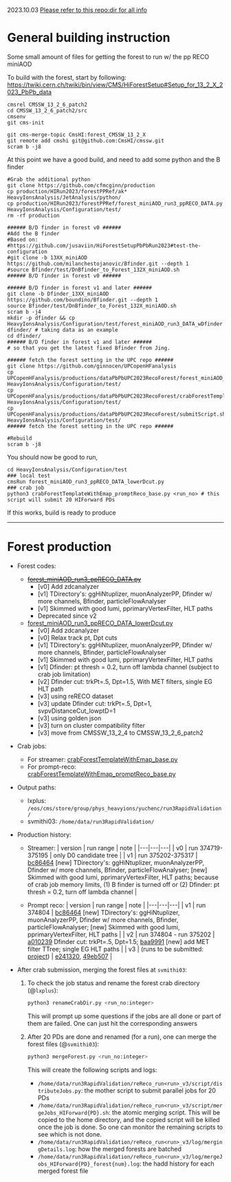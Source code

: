 2023.10.03 [Please refer to this repo:dir for all info](https://github.com/cfmcginn/production/tree/main/HIRun2023/forestPPRef)
# General building instruction
Some small amount of files for getting the forest to run w/ the pp RECO miniAOD

To build with the forest, start by following:
https://twiki.cern.ch/twiki/bin/view/CMS/HiForestSetup#Setup_for_13_2_X_2023_PbPb_data

```
cmsrel CMSSW_13_2_6_patch2
cd CMSSW_13_2_6_patch2/src
cmsenv
git cms-init

git cms-merge-topic CmsHI:forest_CMSSW_13_2_X
git remote add cmshi git@github.com:CmsHI/cmssw.git
scram b -j8
```

At this point we have a good build, and need to add some python and the B finder

```
#Grab the additional python
git clone https://github.com/cfmcginn/production
cp production/HIRun2023/forestPPRef/ak* HeavyIonsAnalysis/JetAnalysis/python/
cp production/HIRun2023/forestPPRef/forest_miniAOD_run3_ppRECO_DATA.py HeavyIonsAnalysis/Configuration/test/
rm -rf production

###### B/D finder in forest v0 ######
#Add the B finder
#Based on:
#https://github.com/jusaviin/HiForestSetupPbPbRun2023#test-the-configuration
#git clone -b 13XX_miniAOD https://github.com/milanchestojanovic/Bfinder.git --depth 1
#source Bfinder/test/DnBfinder_to_Forest_132X_miniAOD.sh
###### B/D finder in forest v0 ######

###### B/D finder in forest v1 and later ######
git clone -b Dfinder_13XX_miniAOD https://github.com/boundino/Bfinder.git --depth 1
source Bfinder/test/DnBfinder_to_Forest_132X_miniAOD.sh
scram b -j4
mkdir -p dfinder && cp HeavyIonsAnalysis/Configuration/test/forest_miniAOD_run3_DATA_wDfinder.py dfinder/ # taking data as an example
cd dfinder/
###### B/D finder in forest v1 and later ######
# so that you get the latest fixed Bfinder from Jing.

###### fetch the forest setting in the UPC repo ######
git clone https://github.com/ginnocen/UPCopenHFanalysis
cp UPCopenHFanalysis/productions/dataPbPbUPC2023RecoForest/forest_miniAOD_run3_ppRECO_DATA_lowerDcut.py HeavyIonsAnalysis/Configuration/test/
cp UPCopenHFanalysis/productions/dataPbPbUPC2023RecoForest/crabForestTemplateWithEmap_promptReco_base.py HeavyIonsAnalysis/Configuration/test/
cp UPCopenHFanalysis/productions/dataPbPbUPC2023RecoForest/submitScript.sh HeavyIonsAnalysis/Configuration/test/
###### fetch the forest setting in the UPC repo ######

#Rebuild 
scram b	-j8
```

You should now be good to run,

```
cd HeavyIonsAnalysis/Configuration/test
### local test
cmsRun forest_miniAOD_run3_ppRECO_DATA_lowerDcut.py
### crab job
python3 crabForestTemplateWithEmap_promptReco_base.py <run_no> # this script will submit 20 HIForward PDs
```

If this works, build is ready to produce

---
# Forest production
- Forest codes:
  - ~~[forest_miniAOD_run3_ppRECO_DATA.py](forest_miniAOD_run3_ppRECO_DATA.py)~~
    - [v0] Add zdcanalyzer
    - [v1] TDirectory's: ggHiNtuplizer, muonAnalyzerPP, Dfinder w/ more channels, Bfinder, particleFlowAnalyser
    - [v1] Skimmed with good lumi, pprimaryVertexFilter, HLT paths
    - Deprecated since v2
  - [forest_miniAOD_run3_ppRECO_DATA_lowerDcut.py](forest_miniAOD_run3_ppRECO_DATA_lowerDcut.py)
    - [v0] Add zdcanalyzer
    - [v0] Relax track pt, Dpt cuts
    - [v1] TDirectory's: ggHiNtuplizer, muonAnalyzerPP, Dfinder w/ more channels, Bfinder, particleFlowAnalyser
    - [v1] Skimmed with good lumi, pprimaryVertexFilter, HLT paths
    - [v1] Dfinder: pt thresh = 0.2, turn off lambda channel (subject to crab job limitation)
    - [v2] Dfinder cut: trkPt=.5, Dpt=1.5, With MET filters, single EG HLT path
    - [v3] using reRECO dataset
    - [v3] update Dfinder cut: trkPt=.5, Dpt=1, svpvDistanceCut_lowptD=1
    - [v3] using golden json
    - [v3] turn on cluster compatibility filter
    - [v3] move from CMSSW_13_2_4 to CMSSW_13_2_6_patch2
- Crab jobs:
  - For streamer: [crabForestTemplateWithEmap_base.py](crabForestTemplateWithEmap_base.py)
  - For prompt-reco: [crabForestTemplateWithEmap_promptReco_base.py](crabForestTemplateWithEmap_promptReco_base.py)
- Output paths:
  - lxplus: `/eos/cms/store/group/phys_heavyions/yuchenc/run3RapidValidation/`
  - svmithi03: `/home/data/run3RapidValidation/`
- Production history:
  - Streamer:
    | version | run range | note |
    |---|---|---|
    | v0 | run 374719-375195 | only D0 candidate tree |
    | v1 | run 375202-375317 | [bc86464](https://github.com/janice-cat/cmssw/commit/bc86464cc74b8295dd0963bc60848dd2cda99d72) [new] TDirectory's: ggHiNtuplizer, muonAnalyzerPP, Dfinder w/ more channels, Bfinder, particleFlowAnalyser; [new] Skimmed with good lumi, pprimaryVertexFilter, HLT paths; because of crab job memory limits, (1) B finder is turned off or (2) Dfinder: pt thresh = 0.2, turn off lambda channel |

  - Prompt reco:
    | version | run range | note |
    |---|---|---|
    | v1 | run 374804 | [bc86464](https://github.com/janice-cat/cmssw/commit/bc86464cc74b8295dd0963bc60848dd2cda99d72) [new] TDirectory's: ggHiNtuplizer, muonAnalyzerPP, Dfinder w/ more channels, Bfinder, particleFlowAnalyser; [new] Skimmed with good lumi, pprimaryVertexFilter, HLT paths |
    | v2 | run 374804 - run 375202 | [a010239](https://github.com/janice-cat/cmssw/commit/a0102398a65ed9960004a31ab8f9dcb841c305e4) Dfinder cut: trkPt=.5, Dpt=1.5; [baa9991](https://github.com/janice-cat/cmssw/commit/baa999103e4a72dc162417817a6925f0aa81406b) [new] add MET filter TTree; single EG HLT paths |
    | v3 | (runs to be submitted: [project](https://github.com/users/janice-cat/projects/2/views/1)) | [e241320](https://github.com/janice-cat/cmssw/commit/e241320767e23bdd2db04a4e55c3c7bbe3fcfb89), [49eb507](https://github.com/janice-cat/cmssw/commit/49eb50748963ed76c195fa4109358b1639fff2bd) |

- After crab submission, merging the forest files at `svmithi03`:
  1) To check the job status and rename the forest crab directory (@`lxplus`):
      ```bash
      python3 renameCrabDir.py <run_no:integer>
      ``` 
      This will prompt up some questions if the jobs are all done or part of them are failed. One can just hit the corresponding answers
  

  2) After 20 PDs are done and renamed (for a run), one can merge the forest files (@`svmithi03`):
      ```bash
      python3 mergeForest.py <run_no:integer>
      ```
      This will create the following scripts and logs:
      - `/home/data/run3RapidValidation/reReco_run<run>_v3/script/distributeJobs.py`: the mother script to submit parallel jobs for 20 PDs
      - `/home/data/run3RapidValidation/reReco_run<run>_v3/script/mergeJobs_HIForward{PD}.sh`: the atomic merging script. This will be copied to the home directory, and the copied script will be killed once the job is done. So one can monitor the remaining scripts to see which is not done.
      - `/home/data/run3RapidValidation/reReco_run<run>_v3/log/mergingDetails.log`: how the merged forests are batched
      - `/home/data/run3RapidValidation/reReco_run<run>_v3/log/mergeJobs_HIForward{PD}_forest{num}.log`: the hadd history for each merged forest file
